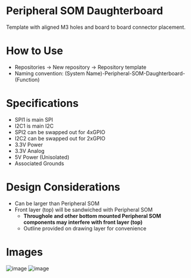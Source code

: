 # Peripheral SOM Daughterboard
Template with aligned M3 holes and board to board connector placement.

# How to Use
- Repositories -> New repository -> Repository template
- Naming convention: (System Name)-Peripheral-SOM-Daughterboard-(Function)

# Specifications
- SPI1 is main SPI
- I2C1 is main I2C
- SPI2 can be swapped out for 4xGPIO
- I2C2 can be swapped out for 2xGPIO
- 3.3V Power
- 3.3V Analog
- 5V Power (Unisolated)
- Associated Grounds

# Design Considerations
- Can be larger than Peripheral SOM
- Front layer (top) will be sandwiched with Peripheral SOM
  - **Throughole and other bottom mounted Peripheral SOM components may interfere with front layer (top)**
  - Outline provided on drawing layer for convenience

# Images
![image](https://github.com/lhr-solar/Peripheral-SOM-Daughterboard-Template/assets/89665539/a94c2161-674a-4dec-a41e-15f87d97375c)
![image](https://github.com/lhr-solar/Peripheral-SOM-Daughterboard-Template/assets/89665539/2d9a62ae-b74b-4883-b8c6-16ed2948d7ea)

